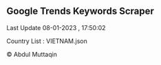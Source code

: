 

## Google Trends Keywords Scraper 
 
Last Update 08-01-2023 , 17:50:02

Country List :
VIETNAM.json



© Abdul Muttaqin 
